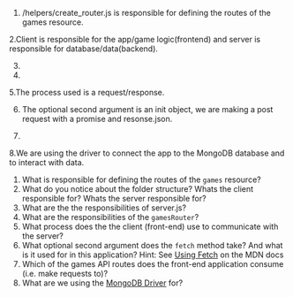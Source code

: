 1. /helpers/create_router.js is responsible for defining the routes of the games resource.

2.Client is responsible for the app/game logic(frontend) and server is responsible for database/data(backend).

3.

4.

5.The process used is a request/response.

6. The optional second argument is an init object, we are making a post request with a promise and resonse.json.

7.

8.We are using the driver to connect the app to the MongoDB database and to interact with data.



1. What is responsible for defining the routes of the `games` resource?
2. What do you notice about the folder structure?  Whats the client responsible for? Whats the server responsible for?
3. What are the the responsibilities of server.js?
4. What are the responsibilities of the `gamesRouter`?
5. What process does the the client (front-end) use to communicate with the server?
6. What optional second argument does the `fetch` method take? And what is it used for in this application? Hint: See [Using Fetch](https://developer.mozilla.org/en-US/docs/Web/API/Fetch_API/Using_Fetch) on the MDN docs
7. Which of the games API routes does the front-end application consume (i.e. make requests to)?
8. What are we using the [MongoDB Driver](http://mongodb.github.io/node-mongodb-native/) for?